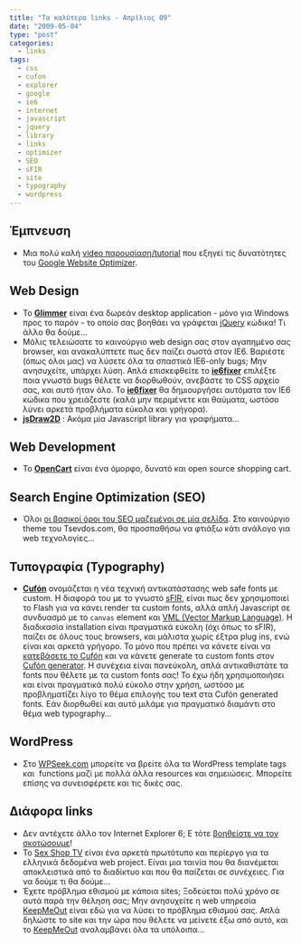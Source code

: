 ```yaml
---
title: "Τα καλύτερα links - Απρίλιος 09"
date: "2009-05-04"
type: "post"
categories:
  - links
tags:
  - css
  - cufon
  - explorer
  - google
  - ie6
  - internet
  - javascript
  - jquery
  - library
  - links
  - optimizer
  - SEO
  - sFIR
  - site
  - typography
  - wordpress
---
```


## Έμπνευση

- Μια πολύ καλή [video παρουσίαση/tutorial](http://services.google.com/training/websiteoptimizeroverview/2995095/index.html "Web site optimizer video overview") που εξηγεί τις δυνατότητες του [Google Website Optimizer](http://www.google.com/analytics/siteopt/ "Google Website Optimizer").

## Web Design

- To [**Glimmer**](http://visitmix.com/Lab/glimmer "Glimmer") είναι ένα δωρεάν desktop application - μόνο για Windows προς το παρόν - το οποίο σας βοηθάει να γράφεται [jQuery](http://jquery.com/ "jQuery library") κώδικα! Τι άλλο θα δούμε&#8230;
- Μόλις τελειώσατε το καινούργιο web design σας στον αγαπημένο σας browser, και ανακαλύπτετε πως δεν παίζει σωστά στον IE6. Βαριέστε (όπως όλοι μας) να λύσετε όλα τα σπαστικά IE6-only bugs; Μην ανησυχείτε, υπάρχει λύση. Απλά επισκεφθείτε το [**ie6fixer**](http://www.onderhond.com/tools/ie6fixer/ "ie6fixer") επιλέξτε ποια γνωστά bugs θέλετε να διορθωθούν, ανεβάστε το CSS αρχείο σας, και αυτό ήταν όλο. To **[**ie6fixer**](http://www.onderhond.com/tools/ie6fixer/ "ie6fixer")** θα δημιουργήσει αυτόματα τον IE6 κώδικα που χρειάζεστε (καλά μην περιμένετε και θαύματα, ωστόσο λύνει αρκετά προβλήματα εύκολα και γρήγορα).
- [**jsDraw2D**](http://jsdraw2d.jsfiction.com/ "jsDraw2D JavaScript Graphics Library") : Ακόμα μία Javascript library για γραφήματα&#8230;

## Web Development

- Το [**OpenCart**](http://www.opencart.com/ "OpenCart") είναι ένα όμορφο, δυνατό και open source shopping cart.

## Search Engine Optimization (SEO)

- Όλοι [οι βασικοί όροι του SEO μαζεμένοι σε μία σελίδα](http://www.hobo-web.co.uk/seo/ "Google SEO - Search Engine Optimisation Basics"). Στο καινούργιο theme του Tsevdos.com, θα προσπαθήσω να φτιάξω κάτι ανάλογο για web τεχνολογίες&#8230;

## Τυπογραφία (Typography)

- [**Cufón**](http://github.com/sorccu/cufon/tree/master "Cufón") ονομάζεται η νέα τεχνική αντικατάστασης web safe fonts με custom. Η διαφορά του με το γνωστό [sFIR](http://www.mikeindustries.com/blog/sifr/ "sIFR"), είναι πως δεν χρησιμοποιεί το Flash για να κάνει render τα custom fonts, αλλά απλή Javascript σε συνδυασμό με το `canvas` element και [VML (Vector Markup Language)](http://www.w3.org/TR/NOTE-VML "Vector Markup Language (VML)"). Η διαδικασία installation είναι πραγματικά εύκολη (όχι όπως το sFIR), παίζει σε όλους τους browsers, και μάλιστα χωρίς έξτρα plug ins, ενώ είναι και αρκετά γρήγορο. Το μόνο που πρέπει να κάνετε είναι να [κατεβάσετε το Cufón](http://cufon.shoqolate.com/js/cufon-yui.js "Download Cufón") και να κάνετε generate τα custom fonts στον [Cufón generator](http://cufon.shoqolate.com/generate/ "Cufón Generator"). Η συνέχεια είναι πανεύκολη, απλά αντικαθιστάτε τα fonts που θέλετε με τα custom fonts σας! Το έχω ήδη χρησιμοποιήσει και είναι πραγματικά πολύ εύκολο στην χρήση, ωστόσο με προβληματίζει λίγο το θέμα επιλογής του text στα Cufón generated fonts. Εάν διορθωθεί και αυτό μιλάμε για πραγματικό διαμάντι στο θέμα web typography&#8230;

## WordPress

- Στo [WPSeek.com](http://wpseek.com/ "WPSeek.com : Find WordPress Functions, Template Tags, Function Sources, User Notes. Add Your Own.") μπορείτε να βρείτε όλα τα WordPress template tags και  functions μαζί με πολλά άλλα resources και σημειώσεις. Μπορείτε επίσης να συνεισφέρετε και τις δικές σας.

## Διάφορα links

- Δεν αντέχετε άλλο τον Internet Explorer 6; Ε τότε [βοηθείστε να τον σκοτώσουμε](http://ie6update.com/ "Help kill Internet Explorer 6!")!
- Το [Sex Shop TV](http://www.sexshoptv.gr/ "Sex Shop TV") είναι ένα αρκετά πρωτότυπο και περίεργο για τα ελληνικά δεδομένα web project. Είναι μια ταινία που θα διανέμεται αποκλειστικά από το διαδίκτυο και που θα παίζεται σε συνέχειες. Για να δούμε τι θα δούμε&#8230;
- Έχετε πρόβλημα εθισμού με κάποια sites; Ξοδεύεται πολύ χρόνο σε αυτά παρά την θέληση σας; Μην ανησυχείτε η web υπηρεσία [KeepMeOut](http://keepmeout.com/ "KeepMeOut") είναι εδώ για να λύσει το πρόβλημα εθισμού σας. Απλά δηλώστε το site και την ώρα που θέλετε να μείνετε έξω από αυτό, και το [KeepMeOut](http://keepmeout.com/ "KeepMeOut") αναλαμβάνει όλα τα υπόλοιπα&#8230;
